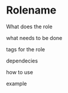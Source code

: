 # Rolename

What does the role

what needs to be done

tags for the role

dependecies

how to use

example


